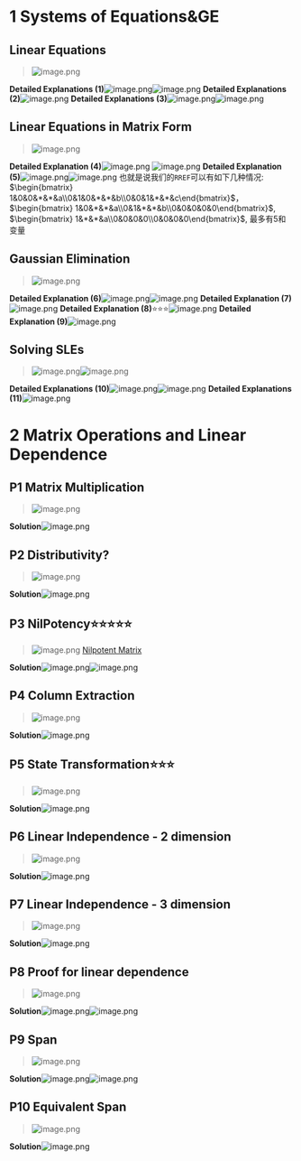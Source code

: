# 1 Systems of Equations&GE



## Linear Equations
> ![image.png](./PS0_PS1.assets/20230302_1053273211.png)

**Detailed Explanations (1)**![image.png](./PS0_PS1.assets/20230302_1053278433.png)![image.png](./PS0_PS1.assets/20230302_1053279510.png)
**Detailed Explanations (2)**![image.png](./PS0_PS1.assets/20230302_1053274349.png)
**Detailed Explanations (3)**![image.png](./PS0_PS1.assets/20230302_1053275988.png)![image.png](./PS0_PS1.assets/20230302_1053273180.png)

## Linear Equations in Matrix Form
> ![image.png](./PS0_PS1.assets/20230302_1053274870.png)

**Detailed Explanation (4)**![image.png](./PS0_PS1.assets/20230302_1053289682.png)
![image.png](./PS0_PS1.assets/20230302_1053287443.png)
**Detailed Explanation (5)**![image.png](./PS0_PS1.assets/20230302_1053285455.png)![image.png](./PS0_PS1.assets/20230302_1053284099.png)
也就是说我们的`RREF`可以有如下几种情况:
$\begin{bmatrix} 1&0&0&*&*&a\\0&1&0&*&*&b\\0&0&1&*&*&c\end{bmatrix}$，$\begin{bmatrix} 1&0&*&*&a\\0&1&*&*&b\\0&0&0&0&0\end{bmatrix}$, $\begin{bmatrix} 1&*&*&a\\0&0&0&0\\0&0&0&0\end{bmatrix}$, 最多有$5$和变量


## Gaussian Elimination
> ![image.png](./PS0_PS1.assets/20230302_1053286078.png)

**Detailed Explanation (6)**![image.png](./PS0_PS1.assets/20230302_1053284872.png)![image.png](./PS0_PS1.assets/20230302_1053284540.png)
**Detailed Explanation (7)**![image.png](./PS0_PS1.assets/20230302_1053287115.png)
**Detailed Explanation (8)**⭐⭐⭐![image.png](./PS0_PS1.assets/20230302_1053292906.png)
**Detailed Explanation (9)**![image.png](./PS0_PS1.assets/20230302_1053297609.png)



## Solving SLEs
> ![image.png](./PS0_PS1.assets/20230302_1053297741.png)![image.png](./PS0_PS1.assets/20230302_1053299613.png)

**Detailed Explanations (10)**![image.png](./PS0_PS1.assets/20230302_1053299717.png)![image.png](./PS0_PS1.assets/20230302_1053294812.png)
**Detailed Explanations (11)**![image.png](./PS0_PS1.assets/20230302_1053293750.png)


# 2 Matrix Operations and Linear Dependence
## P1 Matrix Multiplication
> ![image.png](./PS0_PS1.assets/20230302_1053298254.png)

**Solution**![image.png](./PS0_PS1.assets/20230302_1053296801.png)

## P2 Distributivity? 
> ![image.png](./PS0_PS1.assets/20230302_1053303744.png)

**Solution**![image.png](./PS0_PS1.assets/20230302_1053308403.png)


## P3 NilPotency⭐⭐⭐⭐⭐
> ![image.png](./PS0_PS1.assets/20230302_1053301793.png)
> [Nilpotent Matrix](https://en.wikipedia.org/wiki/Nilpotent_matrix)

**Solution**![image.png](./PS0_PS1.assets/20230302_1053301117.png)![image.png](./PS0_PS1.assets/20230302_1053306556.png)



## P4 Column Extraction
> ![image.png](./PS0_PS1.assets/20230302_1053309152.png)

**Solution**![image.png](./PS0_PS1.assets/20230302_1053305336.png)


## P5 State Transformation⭐⭐⭐
> ![image.png](./PS0_PS1.assets/20230302_1053301781.png)

**Solution**![image.png](./PS0_PS1.assets/20230302_1053306808.png)



## P6 Linear Independence - 2 dimension
> ![image.png](./PS0_PS1.assets/20230302_1053313347.png)

**Solution**![image.png](./PS0_PS1.assets/20230302_1053317388.png)


## P7 Linear Independence - 3 dimension
> ![image.png](./PS0_PS1.assets/20230302_1053313464.png)

**Solution**![image.png](./PS0_PS1.assets/20230302_1053316069.png)



## P8 Proof for linear dependence
> ![image.png](./PS0_PS1.assets/20230302_1053311615.png)

**Solution**![image.png](./PS0_PS1.assets/20230302_1053314107.png)![image.png](./PS0_PS1.assets/20230302_1053318829.png)


## P9 Span
> ![image.png](./PS0_PS1.assets/20230302_1053311127.png)

**Solution**![image.png](./PS0_PS1.assets/20230302_1053323685.png)![image.png](./PS0_PS1.assets/20230302_1053321599.png)


## P10 Equivalent Span
> ![image.png](./PS0_PS1.assets/20230302_1053328682.png)

**Solution**![image.png](./PS0_PS1.assets/20230302_1053322751.png)

